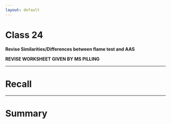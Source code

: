 ```yaml
---
layout: default
---
```



# Class 24

**Revise Similarities/Differences between flame test and AAS**

**REVISE WORKSHEET GIVEN BY MS PILLING**


---
# Recall







---
# Summary


